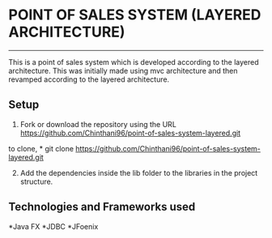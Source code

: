 POINT OF SALES SYSTEM (LAYERED ARCHITECTURE)
============================================
------------------------------------------------------------------


This is a point of sales system which is developed according to the layered architecture. This was initially made using mvc architecture and then revamped according to the layered architecture. 

Setup
-------------------------------------------------------------------
1. Fork or download the repository using the URL
https://github.com/Chinthani96/point-of-sales-system-layered.git

to clone,
	* git clone https://github.com/Chinthani96/point-of-sales-system-layered.git

2. Add the dependencies inside the lib folder to the libraries in the project structure.

Technologies and Frameworks used
-----------------------------------------------------------------------

*Java FX
*JDBC
*JFoenix

